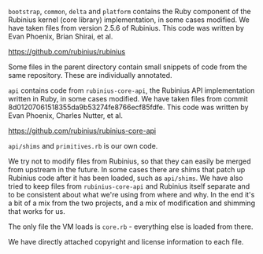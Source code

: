 `bootstrap`, `common`, `delta` and `platform` contains the Ruby component of the
Rubinius kernel (core library) implementation, in some cases modified. We have
taken files from version 2.5.6 of Rubinius. This code was written by Evan
Phoenix, Brian Shirai, et al.

https://github.com/rubinius/rubinius

Some files in the parent directory contain small snippets of code from the same
repository. These are individually annotated.

`api` contains code from `rubinius-core-api`, the Rubinius API implementation
written in Ruby, in some cases modified. We have taken files from commit
8d01207061518355da9b53274fe8766ecf85fdfe. This code was written by Evan Phoenix,
Charles Nutter, et al.

https://github.com/rubinius/rubinius-core-api

`api/shims` and `primitives.rb` is our own code.

We try not to modify files from Rubinius, so that they can easily be merged from
upstream in the future. In some cases there are shims that patch up Rubinius
code after it has been loaded, such as `api/shims`. We have also tried to keep
files from `rubinius-core-api` and Rubinius itself separate and to be consistent
about what we're using from where and why. In the end it's a bit of a mix from
the two projects, and a mix of modification and shimming that works for us.

The only file the VM loads is `core.rb` - everything else is loaded from there.

We have directly attached copyright and license information to each file.
